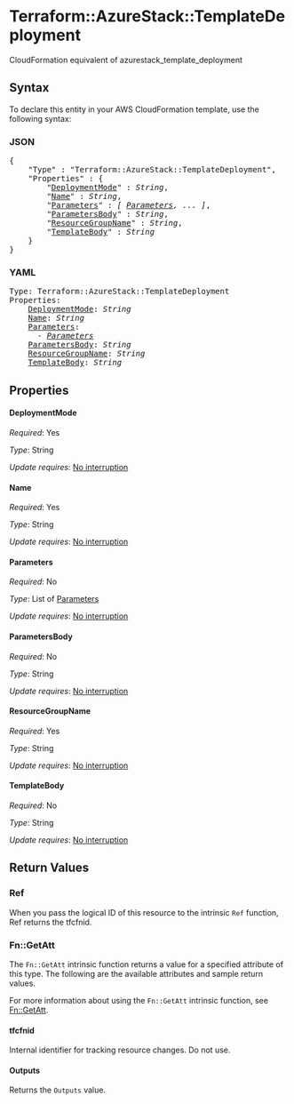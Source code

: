 # Terraform::AzureStack::TemplateDeployment

CloudFormation equivalent of azurestack_template_deployment

## Syntax

To declare this entity in your AWS CloudFormation template, use the following syntax:

### JSON

<pre>
{
    "Type" : "Terraform::AzureStack::TemplateDeployment",
    "Properties" : {
        "<a href="#deploymentmode" title="DeploymentMode">DeploymentMode</a>" : <i>String</i>,
        "<a href="#name" title="Name">Name</a>" : <i>String</i>,
        "<a href="#parameters" title="Parameters">Parameters</a>" : <i>[ <a href="parameters.md">Parameters</a>, ... ]</i>,
        "<a href="#parametersbody" title="ParametersBody">ParametersBody</a>" : <i>String</i>,
        "<a href="#resourcegroupname" title="ResourceGroupName">ResourceGroupName</a>" : <i>String</i>,
        "<a href="#templatebody" title="TemplateBody">TemplateBody</a>" : <i>String</i>
    }
}
</pre>

### YAML

<pre>
Type: Terraform::AzureStack::TemplateDeployment
Properties:
    <a href="#deploymentmode" title="DeploymentMode">DeploymentMode</a>: <i>String</i>
    <a href="#name" title="Name">Name</a>: <i>String</i>
    <a href="#parameters" title="Parameters">Parameters</a>: <i>
      - <a href="parameters.md">Parameters</a></i>
    <a href="#parametersbody" title="ParametersBody">ParametersBody</a>: <i>String</i>
    <a href="#resourcegroupname" title="ResourceGroupName">ResourceGroupName</a>: <i>String</i>
    <a href="#templatebody" title="TemplateBody">TemplateBody</a>: <i>String</i>
</pre>

## Properties

#### DeploymentMode

_Required_: Yes

_Type_: String

_Update requires_: [No interruption](https://docs.aws.amazon.com/AWSCloudFormation/latest/UserGuide/using-cfn-updating-stacks-update-behaviors.html#update-no-interrupt)

#### Name

_Required_: Yes

_Type_: String

_Update requires_: [No interruption](https://docs.aws.amazon.com/AWSCloudFormation/latest/UserGuide/using-cfn-updating-stacks-update-behaviors.html#update-no-interrupt)

#### Parameters

_Required_: No

_Type_: List of <a href="parameters.md">Parameters</a>

_Update requires_: [No interruption](https://docs.aws.amazon.com/AWSCloudFormation/latest/UserGuide/using-cfn-updating-stacks-update-behaviors.html#update-no-interrupt)

#### ParametersBody

_Required_: No

_Type_: String

_Update requires_: [No interruption](https://docs.aws.amazon.com/AWSCloudFormation/latest/UserGuide/using-cfn-updating-stacks-update-behaviors.html#update-no-interrupt)

#### ResourceGroupName

_Required_: Yes

_Type_: String

_Update requires_: [No interruption](https://docs.aws.amazon.com/AWSCloudFormation/latest/UserGuide/using-cfn-updating-stacks-update-behaviors.html#update-no-interrupt)

#### TemplateBody

_Required_: No

_Type_: String

_Update requires_: [No interruption](https://docs.aws.amazon.com/AWSCloudFormation/latest/UserGuide/using-cfn-updating-stacks-update-behaviors.html#update-no-interrupt)

## Return Values

### Ref

When you pass the logical ID of this resource to the intrinsic `Ref` function, Ref returns the tfcfnid.

### Fn::GetAtt

The `Fn::GetAtt` intrinsic function returns a value for a specified attribute of this type. The following are the available attributes and sample return values.

For more information about using the `Fn::GetAtt` intrinsic function, see [Fn::GetAtt](https://docs.aws.amazon.com/AWSCloudFormation/latest/UserGuide/intrinsic-function-reference-getatt.html).

#### tfcfnid

Internal identifier for tracking resource changes. Do not use.

#### Outputs

Returns the <code>Outputs</code> value.

